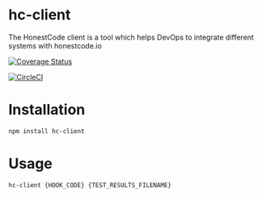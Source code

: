 hc-client
=========

The HonestCode client is a tool which helps DevOps to integrate different systems with honestcode.io

[![Coverage Status](https://coveralls.io/repos/github/honest-code/hc-client/badge.svg?branch=master)](https://coveralls.io/github/honest-code/hc-client?branch=master)

[![CircleCI](https://circleci.com/gh/honest-code/hc-client.svg?style=svg)](https://circleci.com/gh/honest-code/hc-client)

# Installation

```sh
npm install hc-client
```

# Usage

```sh
hc-client {HOOK_CODE} {TEST_RESULTS_FILENAME}
```


